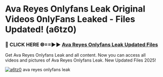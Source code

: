 # Ava Reyes Onlyfans Leak Original Videos 0nlyFans Leaked - Files Updated! (a6tz0)

<h3>🔴 CLICK HERE 🌐==►► <a href="https://tinyurl.com/3hn5wdd3" rel="nofollow">Ava Reyes Onlyfans Leak Updated Files</a></h3>

Get Ava Reyes Onlyfans Leak and all content. Now you can access all videos and pictures of Ava Reyes Onlyfans Leak. New Updated Files 2025!

[![a6tz0](https://i.imgur.com/4HnBqBT.gif)](https://tinyurl.com/3hn5wdd3)
ava reyes onlyfans leak